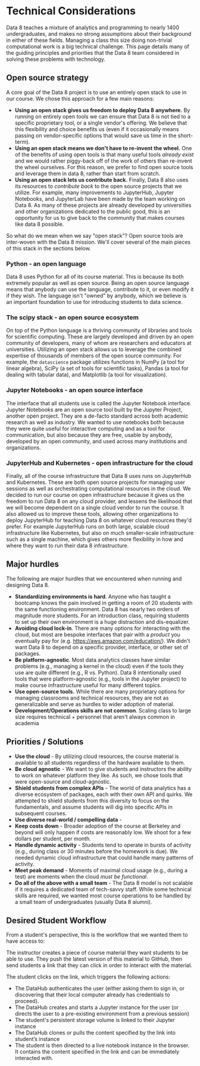 # Technical Considerations

Data 8 teaches a mixture of analytics and programming to nearly 1400 undergraduates, and makes no
strong assumptions about their background in either of these fields. Managing a class this size
doing non-trivial computational work is a big technical challenge. This page details many of
the guiding principles and priorities that the Data 8 team considered in solving these problems with
technology.

## Open source strategy

A core goal of the Data 8 project is to use an entirely open stack to use in our course. We
chose this approach for a few main reasons:

* **Using an open stack gives us freedom to deploy Data 8 anywhere.** By running on entirely open
  tools we can ensure that Data 8 is not tied to a specific proprietary tool, or a single
  vendor's offering. We believe that this flexibility and choice benefits us (even if it
  occasionally means passing on vendor-specific options that would save us time in the short-term).
* **Using an open stack means we don't have to re-invent the wheel.** One of the benefits
  of using open tools is that many useful tools *already exist* and we would rather piggy-back
  off of the work of others than re-invent the wheel ourselves. For this reason, we prefer to
  find open source tools and leverage them in data 8, rather than start from scratch.
* **Using an open stack lets us contribute back.** Finally, Data 8 also uses its resources to
  *contribute back* to the open source projects that we utilize. For example, many improvements
  to JupyterHub, Jupyter Notebooks, and JupyterLab have been made by the team working on
  Data 8. As many of these projects are already developed by universities and other organizations
  dedicated to the public good, this is an opportunity for us to give back to the community
  that makes courses like data 8 possible.

So what do we mean when we say "open stack"? Open source tools are inter-woven with the Data 8
mission. We'll cover several of the main pieces of this stack in the sections below.

### Python - an open language

Data 8 uses Python for all of its course material. This is because its both extremely popular
as well as open source. Being an open source language means that anybody can use the language,
contribute to it, or even modify it if they wish. The language isn't "owned" by anybody, which
we believe is an important foundation to use for introducing students to data science.

### The scipy stack - an open source ecosystem

On top of the Python language is a thriving community of libraries and tools for scientific
computing. These are largely developed and driven by an open community of developers, many
of whom are researchers and educators at universities. Utilizing an open stack allows us to
leverage the combined expertise of thousands of members of the open source community. For
example, the `datascience` package utilizes functions in NumPy (a tool for linear algebra),
SciPy (a set of tools for scientific tasks), Pandas (a tool for dealing with tabular data),
and Matplotlib (a tool for visualization).

### Jupyter Notebooks - an open source interface

The interface that all students use is called the Jupyter Notebook interface. Jupyter Notebooks
are an open source tool built by the Jupyter Project, another open project. They are a de-facto
standard across both academic research as well as industry. We wanted to use notebooks both because
they were quite useful for interactive computing and as a tool for communication, but also because
they are free, usable by anybody, developed by an open community, and used across many institutions
and organizations.

### JupyterHub and Kubernetes - open infrastructure for the cloud

Finally, all of the course infrastructure that Data 8 uses runs on JupyterHub and Kubernetes. These
are both open source projects for managing user sessions as well as orchestrating computational
resources in the cloud. We decided to run our course on open infrastructure because it gives us
the freedom to run Data 8 on any cloud provider, and lessens the likelihood that we will become
dependent on a single cloud vendor to run the course. It also allowed us to improve these tools,
allowing other organizations to deploy JupyterHub for teaching Data 8 on whatever cloud resources
they'd prefer. For example JupyterHub runs on both large, scalable cloud infrastructure like
Kubernetes, but also on much smaller-scale infrastructure such as a single machine, which gives
others more flexibility in how and where they want to run their data 8 infrastructure.

## Major hurdles

The following are major hurdles that we encountered when running and designing Data 8.

* **Standardizing environments is hard**. Anyone who has taught a bootcamp knows the pain involved in getting a room of 20 students with the same functioning environment. Data 8 has nearly two orders of magnitude more students. For an introduction class, requiring students to set up their own environment is a huge distraction and dis-equalizer.
* **Avoiding cloud lock-in**. There are many options for interacting with the cloud, but most are bespoke interfaces that pair with a *product* you eventually pay for (e.g. https://aws.amazon.com/education/). We didn't want Data 8 to depend on a specific provider, interface, or other set of packages.
* **Be platform-agnostic**. Most data analytics classes have similar problems (e.g., managing a kernel in the cloud) even if the tools they use are quite different (e.g., R vs. Python). Data 8 intentionally used tools that were platform-agnostic (e.g., tools in the Jupyter project) to make course infrastructure useful for many different topics.
* **Use open-source tools.** While there are many proprietary options for managing classrooms and technical resources, they are not as generalizable and serve as hurdles to wider adoption of material.
* **Development/Operations skills are not common**. Scaling class to large size requires technical + personnel that aren't always common in academia

## Priorities / Solutions

* **Use the cloud** - By utilizing cloud resources, the course material is available to all students regardless of the hardware available to them.
* **Be cloud agnostic** - We want to give students and instructors the ability to work on whatever platform they like. As such, we chose tools that were open-source and cloud-agnostic.
* **Shield students from complex APIs** - The world of data analytics has a diverse ecosystem of packages, each with their own API and quirks. We attempted to shield students from this diversity to focus on the fundamentals, and assume students will dig into specific APIs in subsequent courses.
* **Use diverse real-world / compelling data** -
* **Keep costs down** - Broader adoption of the course at Berkeley and beyond will only happen if costs are reasonably low. We shoot for a few dollars per student, per month.
* **Handle dynamic activity** - Students tend to operate in bursts of activity (e.g., during class or 30 minutes before the homework is due). We needed dynamic cloud infrastructure that could handle many patterns of activity.
* **Meet peak demand** - Moments of maximal cloud usage (e.g., during a test) are moments when the cloud *must be functional*.
* **Do all of the above with a small team** - The Data 8 model is not scalable if it requires a dedicated team of tech-savvy staff. While some technical skills are required, we wanted most course operations to be handled by a small team of undergraduates (usually Data 8 alumni).

## Desired Student Workflow

From a student's perspective, this is the workflow that we wanted them to have access to:

The instructor creates a piece of course material they want students to be able to use.
They push the latest version of this material to GitHub, then send students a link that
they can click in order to interact with the material.

The student clicks on the link, which triggers the following actions:

* The DataHub authenticates the user (either asking them to sign in, or discovering that their local computer already has credentials to proceed).
* The DataHub creates and starts a Jupyter instance for the user (or directs the user to a pre-existing environment from a previous session)
* The student's persistent storage volume is linked to their Jupyter instance
* The DataHub clones or pulls the content specified by the link into student’s instance
* The student is then directed to a live notebook instance in the browser. It contains the content specified in the link and can be immediately interacted with.

